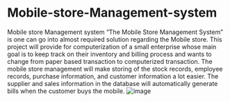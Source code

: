 # Mobile-store-Management-system
Mobile store Management system 
“The Mobile Store Management System” is one can go into almost required solution regarding the Mobile store. 
This project will provide for computerization of a small enterprise whose main goal is to keep track on their inventory and billing process and wants to change from paper based transaction to computerized transaction. 
The mobile store management will make storing of the stock records, employee records, purchase information, and customer information a lot easier. The supplier and sales information in the database will automatically generate bills when the customer buys the mobile.
![image](https://user-images.githubusercontent.com/85633773/121382665-74e4db00-c964-11eb-92a3-4a414e124cbb.png)

